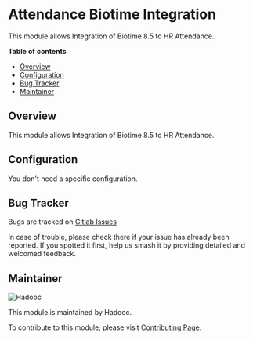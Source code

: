 # Attendance Biotime Integration

This module allows Integration of Biotime 8.5 to HR Attendance.

**Table of contents**

- [Overview](#overview)
- [Configuration](#configuration)
- [Bug Tracker](#bug-tracker)
- [Maintainer](#maintainer)

## Overview

This module allows Integration of Biotime 8.5 to HR Attendance.

## Configuration

You don't need a specific configuration.

## Bug Tracker

Bugs are tracked on [Gitlab Issues](https://gitlab.com/hadooc/odoo-sa/hr/-/issues)

In case of trouble, please check there if your issue has already been reported. If you spotted it first, help us smash
it by providing detailed and welcomed feedback.

## Maintainer

![Hadooc](https://hadooc.com/logo)

This module is maintained by Hadooc.

To contribute to this module, please visit [Contributing Page](https://gitlab.com/hadooc/extra/wikis/Contributing).
